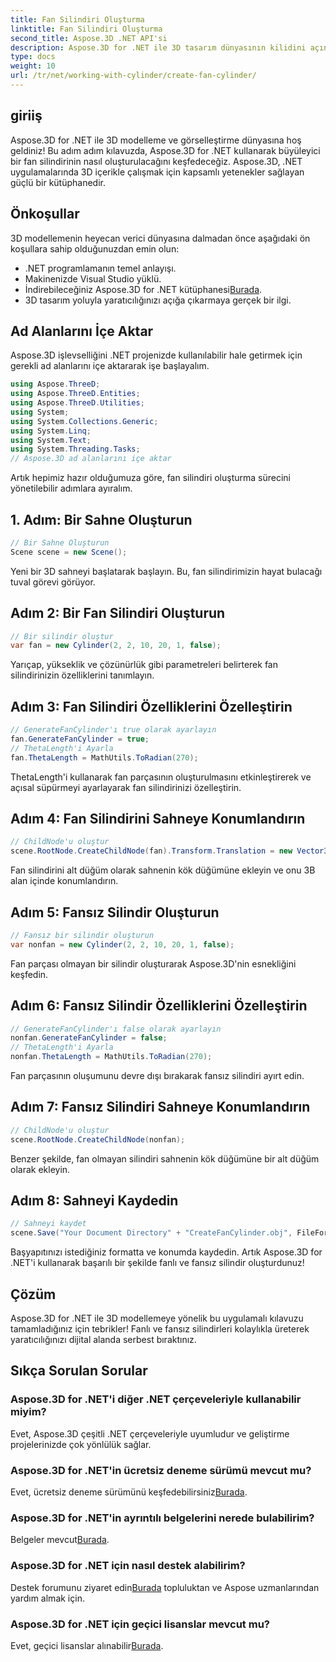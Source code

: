 ```yaml
---
title: Fan Silindiri Oluşturma
linktitle: Fan Silindiri Oluşturma
second_title: Aspose.3D .NET API'si
description: Aspose.3D for .NET ile 3D tasarım dünyasının kilidini açın! Çarpıcı fanlı ve fansız silindirleri zahmetsizce oluşturun. Deneme sürümünüzü şimdi indirin.
type: docs
weight: 10
url: /tr/net/working-with-cylinder/create-fan-cylinder/
---
```

## giriiş
Aspose.3D for .NET ile 3D modelleme ve görselleştirme dünyasına hoş geldiniz! Bu adım adım kılavuzda, Aspose.3D for .NET kullanarak büyüleyici bir fan silindirinin nasıl oluşturulacağını keşfedeceğiz. Aspose.3D, .NET uygulamalarında 3D içerikle çalışmak için kapsamlı yetenekler sağlayan güçlü bir kütüphanedir.
## Önkoşullar
3D modellemenin heyecan verici dünyasına dalmadan önce aşağıdaki ön koşullara sahip olduğunuzdan emin olun:
- .NET programlamanın temel anlayışı.
- Makinenizde Visual Studio yüklü.
-  İndirebileceğiniz Aspose.3D for .NET kütüphanesi[Burada](https://releases.aspose.com/3d/net/).
- 3D tasarım yoluyla yaratıcılığınızı açığa çıkarmaya gerçek bir ilgi.
## Ad Alanlarını İçe Aktar
Aspose.3D işlevselliğini .NET projenizde kullanılabilir hale getirmek için gerekli ad alanlarını içe aktararak işe başlayalım.
```csharp
using Aspose.ThreeD;
using Aspose.ThreeD.Entities;
using Aspose.ThreeD.Utilities;
using System;
using System.Collections.Generic;
using System.Linq;
using System.Text;
using System.Threading.Tasks;
// Aspose.3D ad alanlarını içe aktar
```
Artık hepimiz hazır olduğumuza göre, fan silindiri oluşturma sürecini yönetilebilir adımlara ayıralım.
## 1. Adım: Bir Sahne Oluşturun
```csharp
// Bir Sahne Oluşturun
Scene scene = new Scene();
```
Yeni bir 3D sahneyi başlatarak başlayın. Bu, fan silindirimizin hayat bulacağı tuval görevi görüyor.
## Adım 2: Bir Fan Silindiri Oluşturun
```csharp
// Bir silindir oluştur
var fan = new Cylinder(2, 2, 10, 20, 1, false);
```
Yarıçap, yükseklik ve çözünürlük gibi parametreleri belirterek fan silindirinizin özelliklerini tanımlayın.
## Adım 3: Fan Silindiri Özelliklerini Özelleştirin
```csharp
// GenerateFanCylinder'ı true olarak ayarlayın
fan.GenerateFanCylinder = true;
// ThetaLength'i Ayarla
fan.ThetaLength = MathUtils.ToRadian(270);
```
ThetaLength'i kullanarak fan parçasının oluşturulmasını etkinleştirerek ve açısal süpürmeyi ayarlayarak fan silindirinizi özelleştirin.
## Adım 4: Fan Silindirini Sahneye Konumlandırın
```csharp
// ChildNode'u oluştur
scene.RootNode.CreateChildNode(fan).Transform.Translation = new Vector3(10, 0, 0);
```
Fan silindirini alt düğüm olarak sahnenin kök düğümüne ekleyin ve onu 3B alan içinde konumlandırın.
## Adım 5: Fansız Silindir Oluşturun
```csharp
// Fansız bir silindir oluşturun
var nonfan = new Cylinder(2, 2, 10, 20, 1, false);
```
Fan parçası olmayan bir silindir oluşturarak Aspose.3D'nin esnekliğini keşfedin.
## Adım 6: Fansız Silindir Özelliklerini Özelleştirin
```csharp
// GenerateFanCylinder'ı false olarak ayarlayın
nonfan.GenerateFanCylinder = false;
// ThetaLength'i Ayarla
nonfan.ThetaLength = MathUtils.ToRadian(270);
```
Fan parçasının oluşumunu devre dışı bırakarak fansız silindiri ayırt edin.
## Adım 7: Fansız Silindiri Sahneye Konumlandırın
```csharp
// ChildNode'u oluştur
scene.RootNode.CreateChildNode(nonfan);
```
Benzer şekilde, fan olmayan silindiri sahnenin kök düğümüne bir alt düğüm olarak ekleyin.
## Adım 8: Sahneyi Kaydedin
```csharp
// Sahneyi kaydet
scene.Save("Your Document Directory" + "CreateFanCylinder.obj", FileFormat.WavefrontOBJ);
```
Başyapıtınızı istediğiniz formatta ve konumda kaydedin. Artık Aspose.3D for .NET'i kullanarak başarılı bir şekilde fanlı ve fansız silindir oluşturdunuz!
## Çözüm
Aspose.3D for .NET ile 3D modellemeye yönelik bu uygulamalı kılavuzu tamamladığınız için tebrikler! Fanlı ve fansız silindirleri kolaylıkla üreterek yaratıcılığınızı dijital alanda serbest bıraktınız.
## Sıkça Sorulan Sorular
### Aspose.3D for .NET'i diğer .NET çerçeveleriyle kullanabilir miyim?
Evet, Aspose.3D çeşitli .NET çerçeveleriyle uyumludur ve geliştirme projelerinizde çok yönlülük sağlar.
### Aspose.3D for .NET'in ücretsiz deneme sürümü mevcut mu?
 Evet, ücretsiz deneme sürümünü keşfedebilirsiniz[Burada](https://releases.aspose.com/).
### Aspose.3D for .NET'in ayrıntılı belgelerini nerede bulabilirim?
 Belgeler mevcut[Burada](https://reference.aspose.com/3d/net/).
### Aspose.3D for .NET için nasıl destek alabilirim?
 Destek forumunu ziyaret edin[Burada](https://forum.aspose.com/c/3d/18) topluluktan ve Aspose uzmanlarından yardım almak için.
### Aspose.3D for .NET için geçici lisanslar mevcut mu?
 Evet, geçici lisanslar alınabilir[Burada](https://purchase.aspose.com/temporary-license/).